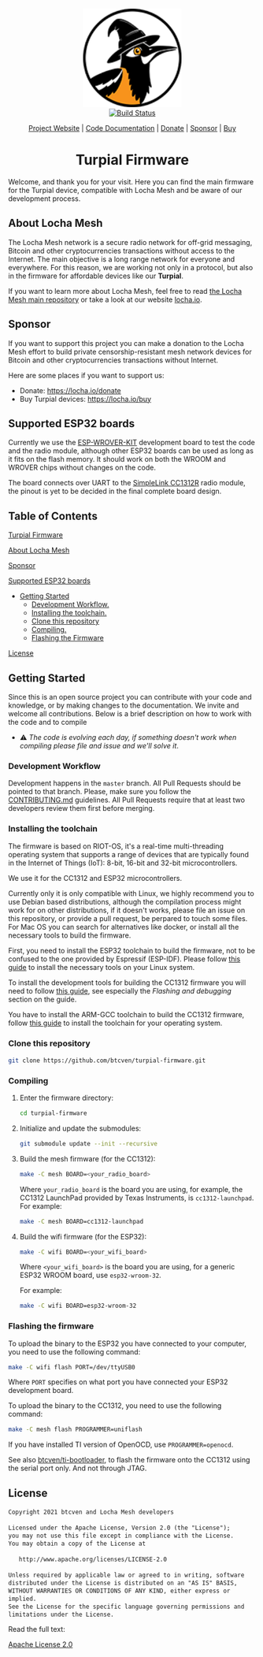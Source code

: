 <p align="center">
  <a href="https://locha.io/">
  <img height="200px" src="doc/logo.png">
  </a>
  <br>
  <a href="https://travis-ci.com/btcven/turpial-firmware">
    <img src="https://travis-ci.com/btcven/turpial-firmware.svg?branch=master" title="Build Status">
  </a>
</p>

<p align="center">
  <a href="https://locha.io/">Project Website</a> |
  <a href="https://btcven.github.io/turpial-firmware/">Code Documentation</a> |
  <a href="https://locha.io/donate">Donate</a> |
  <a href="https://github.com/sponsors/rdymac">Sponsor</a> |
  <a href="https://locha.io/buy">Buy</a>
</p>

<h1 align="center">Turpial Firmware</h1>

Welcome, and thank you for your visit. Here you can
find the main firmware for the Turpial device, compatible with Locha Mesh and be aware
of our development process.

## About Locha Mesh

The Locha Mesh network is a secure radio network for off-grid messaging, Bitcoin and other
cryptocurrencies transactions without access to the Internet. The main objective is a
long range network for everyone and
everywhere. For this reason, we are working not only in a protocol, but also in the
firmware for affordable devices like our **Turpial**.

If you want to learn more about Locha Mesh, feel free to read
[the Locha Mesh main repository](https://github.com/btcven/locha) or take a
look at our website [locha.io](https://www.locha.io).

## Sponsor

If you want to support this project you can make a donation to the Locha Mesh
effort to build private censorship-resistant mesh network devices for Bitcoin and other
cryptocurrencies transactions without Internet.

Here are some places if you want to support us:

- Donate: https://locha.io/donate
- Buy Turpial devices: https://locha.io/buy

## Supported ESP32 boards

Currently we use the [ESP-WROVER-KIT](https://www.espressif.com/en/products/hardware/esp-wrover-kit/overview)
development board to test the code and the radio module, although other ESP32
boards can be used as long as it fits on the flash memory. It should work on
both the WROOM and WROVER chips without changes on the code.

The board connects over UART to the
[SimpleLink CC1312R](https://www.ti.com/product/CC1312R) radio module, the
pinout is yet to be decided in the final complete board design.

## Table of Contents

[Turpial Firmware](#turpial-firmware)

[About Locha Mesh](#about-locha-mesh)

[Sponsor](#sponsor)

[Supported ESP32 boards](#supported-esp32-boards)

* [Getting Started](#getting-started)
   - [Development Workflow.](#development-workflow)
   - [Installing the toolchain.](#installing-the-toolchain)
   - [Clone this repository](#clone-this-repository)
   - [Compiling.](#compiling)
   - [Flashing the Firmware](#flashing-the-firmware)

[License](#license)

## Getting Started

Since this is an open source project you can contribute with your code and
knowledge, or by making changes to the documentation. We invite and welcome
all contributions. Below is a brief description on how to work with the code
and to compile

- :warning: _The code is evolving each day, if something doesn't work when
compiling please file and issue and we'll solve it_.

### Development Workflow

Development happens in the `master` branch. All Pull Requests should be pointed
to that branch. Please, make sure you follow the [CONTRIBUTING.md](CONTRIBUTING.md)
guidelines. All Pull Requests require that at least two developers review them
first before merging.

### Installing the toolchain

The firmware is based on RIOT-OS, it's a real-time multi-threading operating
system that supports a range of devices that are typically found in the
Internet of Things (IoT): 8-bit, 16-bit and 32-bit microcontrollers.

We use it for the CC1312 and ESP32 microcontrollers.

Currently only it is only compatible with Linux, we highly recommend you to
use Debian based distributions, although the compilation process might work
for on other distributions, if it doesn't works, please file an issue
on this repository, or provide a pull request, be perpared to touch some
files. For Mac OS you can search for alternatives like docker, or install
all the necessary tools to build the firmware.

First, you need to install the ESP32 toolchain to build the firmware,
not to be confused to the one provided by Espressif (ESP-IDF). Please follow
[this guide](https://doc.riot-os.org/group__cpu__esp32.html#esp32_toolchain)
to install the necessary tools on your Linux system.

To install the development tools for building the CC1312 firmware you will
need to follow [this guide](https://doc.riot-os.org/group__boards__cc1312__launchpad.html),
see especially the _Flashing and debugging_ section on the guide.

You have to install the ARM-GCC toolchain to build the CC1312 firmware, follow
[this guide](https://github.com/RIOT-OS/RIOT/wiki/Family:-ARM) to install
the toolchain for your operating system.

### Clone this repository

```bash
git clone https://github.com/btcven/turpial-firmware.git
```

### Compiling

 1. Enter the firmware directory: 
    ```bash
    cd turpial-firmware
    ```
 2. Initialize and update the submodules:
    ```bash
    git submodule update --init --recursive
    ```
 3. Build the mesh firmware (for the CC1312):

    ```bash
    make -C mesh BOARD=<your_radio_board>
    ```
    
    Where `your_radio_board` is the board you are using, for example, the CC1312
    LaunchPad provided by Texas Instruments, is `cc1312-launchpad`.
    For example:

    ```bash
    make -C mesh BOARD=cc1312-launchpad
    ```

 4. Build the wifi firmware (for the ESP32):

    ```bash
    make -C wifi BOARD=<your_wifi_board>
    ```

    Where `<your_wifi_board>` is the board you are using, for a generic ESP32 WROOM
    board, use `esp32-wroom-32`.

    For example: 
    ```bash
    make -C wifi BOARD=esp32-wroom-32
    ```


### Flashing the firmware

To upload the binary to the ESP32 you have connected to your computer, you
need to use the following command:

```bash
make -C wifi flash PORT=/dev/ttyUSB0
```

Where `PORT` specifies on what port you have connected your ESP32 development
board.

To upload the binary to the CC1312, you need to use the following command:

```bash
make -C mesh flash PROGRAMMER=uniflash
```

If you have installed TI version of OpenOCD, use `PROGRAMMER=openocd`.

See also [btcven/ti-bootloader](https://github.com/btcven/ti-bootloader),
to flash the firmware onto the CC1312 using the serial port only. And
not through JTAG.

## License

```
Copyright 2021 btcven and Locha Mesh developers

Licensed under the Apache License, Version 2.0 (the "License");
you may not use this file except in compliance with the License.
You may obtain a copy of the License at

   http://www.apache.org/licenses/LICENSE-2.0

Unless required by applicable law or agreed to in writing, software
distributed under the License is distributed on an "AS IS" BASIS,
WITHOUT WARRANTIES OR CONDITIONS OF ANY KIND, either express or implied.
See the License for the specific language governing permissions and
limitations under the License.
```

Read the full text:

[Apache License 2.0](LICENSE)

